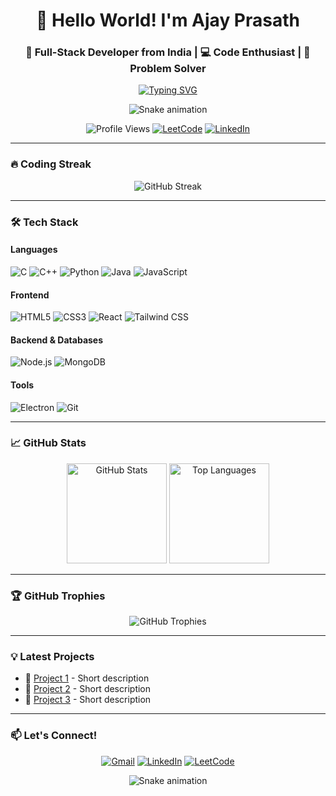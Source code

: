 <h1 align="center">👋 Hello World! I'm Ajay Prasath</h1>
<h3 align="center">🚀 Full-Stack Developer from India | 💻 Code Enthusiast | 🧠 Problem Solver</h3>

<p align="center">
  <a href="https://git.io/typing-svg"><img src="https://readme-typing-svg.demolab.com?font=Fira+Code&pause=1000&color=22D3EE&center=true&vCenter=true&width=435&lines=Coding+since+2020;Full-Stack+Developer;Open-Source+Contributor;Competitive+Programmer;Tech+Enthusiast" alt="Typing SVG" /></a>
</p>
<p align="center">
  <img src="https://raw.githubusercontent.com/ajay20050412/ajay20050412/output/github-contribution-grid-snake.svg" alt="Snake animation" />
</p>

<p align="center">
  <img src="https://komarev.com/ghpvc/?username=ajay20050412&label=Profile%20Views&color=0e75b6&style=flat" alt="Profile Views" /> 
  <a href="https://leetcode.com/ajayprasath2005/"><img src="https://img.shields.io/badge/LeetCode-000000?style=flat&logo=LeetCode&logoColor=#d16c06" alt="LeetCode"/></a>
  <a href="https://linkedin.com/in/ajay-prasath-4b76872b1"><img src="https://img.shields.io/badge/LinkedIn-0077B5?style=flat&logo=linkedin&logoColor=white" alt="LinkedIn"/></a>
</p>

---

### 🔥 **Coding Streak**
<p align="center">
  <img src="https://streak-stats.demolab.com?user=ajay20050412&theme=react&border_radius=5&date_format=M%20j%5B%2C%20Y%5D" alt="GitHub Streak" />
</p>

---

### 🛠️ **Tech Stack**

#### **Languages**
![C](https://img.shields.io/badge/C-00599C?style=for-the-badge&logo=c&logoColor=white)
![C++](https://img.shields.io/badge/C%2B%2B-00599C?style=for-the-badge&logo=c%2B%2B&logoColor=white)
![Python](https://img.shields.io/badge/Python-3776AB?style=for-the-badge&logo=python&logoColor=white)
![Java](https://img.shields.io/badge/Java-ED8B00?style=for-the-badge&logo=openjdk&logoColor=white)
![JavaScript](https://img.shields.io/badge/JavaScript-F7DF1E?style=for-the-badge&logo=javascript&logoColor=black)

#### **Frontend**
![HTML5](https://img.shields.io/badge/HTML5-E34F26?style=for-the-badge&logo=html5&logoColor=white)
![CSS3](https://img.shields.io/badge/CSS3-1572B6?style=for-the-badge&logo=css3&logoColor=white)
![React](https://img.shields.io/badge/React-20232A?style=for-the-badge&logo=react&logoColor=61DAFB)
![Tailwind CSS](https://img.shields.io/badge/Tailwind_CSS-38B2AC?style=for-the-badge&logo=tailwind-css&logoColor=white)

#### **Backend & Databases**
![Node.js](https://img.shields.io/badge/Node.js-43853D?style=for-the-badge&logo=node.js&logoColor=white)
![MongoDB](https://img.shields.io/badge/MongoDB-4EA94B?style=for-the-badge&logo=mongodb&logoColor=white)

#### **Tools**
![Electron](https://img.shields.io/badge/Electron-2B2E3A?style=for-the-badge&logo=electron&logoColor=9FEAF9)
![Git](https://img.shields.io/badge/Git-F05032?style=for-the-badge&logo=git&logoColor=white)

---

### 📈 **GitHub Stats**

<p align="center">
  <img src="https://github-readme-stats.vercel.app/api?username=ajay20050412&show_icons=true&theme=react&count_private=true&include_all_commits=true" alt="GitHub Stats" height="160"/>
  <img src="https://github-readme-stats.vercel.app/api/top-langs/?username=ajay20050412&layout=compact&theme=react" alt="Top Languages" height="160"/>
</p>

---

### 🏆 **GitHub Trophies**
<p align="center">
  <img src="https://github-profile-trophy.vercel.app/?username=ajay20050412&theme=onedark&no-frame=true&row=1&column=7" alt="GitHub Trophies" />
</p>

---

### 💡 **Latest Projects**
<!-- Add your project links here -->
- 🔗 [Project 1](https://github.com/...) - Short description
- 🔗 [Project 2](https://github.com/...) - Short description
- 🔗 [Project 3](https://github.com/...) - Short description

---

### 📫 **Let's Connect!**
<p align="center">
  <a href="mailto:Ajayprasath20050412@gmail.com"><img src="https://img.shields.io/badge/Gmail-D14836?style=for-the-badge&logo=gmail&logoColor=white" alt="Gmail"/></a>
  <a href="https://linkedin.com/in/ajay-prasath-4b76872b1"><img src="https://img.shields.io/badge/LinkedIn-0077B5?style=for-the-badge&logo=linkedin&logoColor=white" alt="LinkedIn"/></a>
  <a href="https://leetcode.com/ajayprasath2005/"><img src="https://img.shields.io/badge/-LeetCode-FFA116?style=for-the-badge&logo=LeetCode&logoColor=black" alt="LeetCode"/></a>
</p>

<p align="center">
  <img src="https://github.com/ajay20050412/ajay20050412/blob/main/github-contribution-grid-snake.svg" alt="Snake animation" />
</p>
